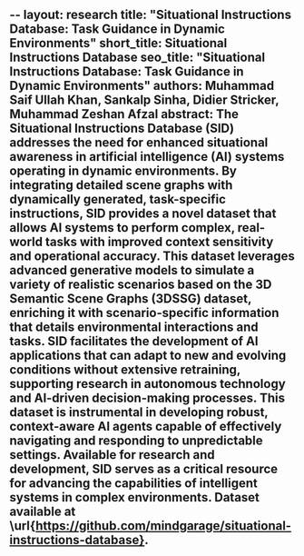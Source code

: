 --
layout: research
title: "Situational Instructions Database: Task Guidance in Dynamic Environments"
short_title: Situational Instructions Database
seo_title: "Situational Instructions Database: Task Guidance in Dynamic Environments"
authors: Muhammad Saif Ullah Khan, Sankalp Sinha, Didier Stricker, Muhammad Zeshan Afzal
abstract: The Situational Instructions Database (SID) addresses the need for enhanced situational awareness in artificial intelligence (AI) systems operating in dynamic environments. By integrating detailed scene graphs with dynamically generated, task-specific instructions, SID provides a novel dataset that allows AI systems to perform complex, real-world tasks with improved context sensitivity and operational accuracy. This dataset leverages advanced generative models to simulate a variety of realistic scenarios based on the 3D Semantic Scene Graphs (3DSSG) dataset, enriching it with scenario-specific information that details environmental interactions and tasks. SID facilitates the development of AI applications that can adapt to new and evolving conditions without extensive retraining, supporting research in autonomous technology and AI-driven decision-making processes. This dataset is instrumental in developing robust, context-aware AI agents capable of effectively navigating and responding to unpredictable settings. Available for research and development, SID serves as a critical resource for advancing the capabilities of intelligent systems in complex environments. Dataset available at \url{https://github.com/mindgarage/situational-instructions-database}.
--

